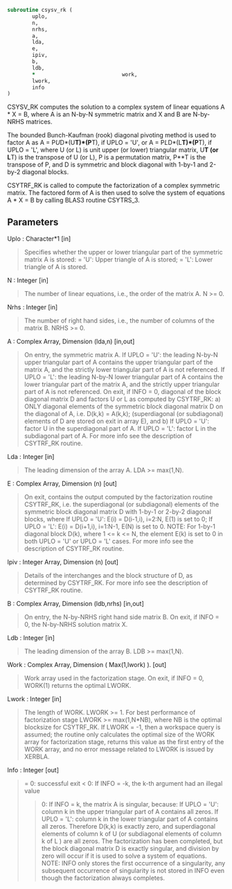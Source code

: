 ```fortran
subroutine csysv_rk (
		uplo,
		n,
		nrhs,
		a,
		lda,
		e,
		ipiv,
		b,
		ldb,
		*                            work,
		lwork,
		info
)
```
 CSYSV_RK computes the solution to a complex system of linear
 equations A * X = B, where A is an N-by-N symmetric matrix
 and X and B are N-by-NRHS matrices.

 The bounded Bunch-Kaufman (rook) diagonal pivoting method is used
 to factor A as
    A = P*U*D*(U**T)*(P**T),  if UPLO = 'U', or
    A = P*L*D*(L**T)*(P**T),  if UPLO = 'L',
 where U (or L) is unit upper (or lower) triangular matrix,
 U**T (or L**T) is the transpose of U (or L), P is a permutation
 matrix, P**T is the transpose of P, and D is symmetric and block
 diagonal with 1-by-1 and 2-by-2 diagonal blocks.

 CSYTRF_RK is called to compute the factorization of a complex
 symmetric matrix.  The factored form of A is then used to solve
 the system of equations A * X = B by calling BLAS3 routine CSYTRS_3.

## Parameters
Uplo : Character*1 [in]
> Specifies whether the upper or lower triangular part of the
> symmetric matrix A is stored:
> = 'U':  Upper triangle of A is stored;
> = 'L':  Lower triangle of A is stored.

N : Integer [in]
> The number of linear equations, i.e., the order of the
> matrix A.  N >= 0.

Nrhs : Integer [in]
> The number of right hand sides, i.e., the number of columns
> of the matrix B.  NRHS >= 0.

A : Complex Array, Dimension (lda,n) [in,out]
> On entry, the symmetric matrix A.
> If UPLO = 'U': the leading N-by-N upper triangular part
> of A contains the upper triangular part of the matrix A,
> and the strictly lower triangular part of A is not
> referenced.
> If UPLO = 'L': the leading N-by-N lower triangular part
> of A contains the lower triangular part of the matrix A,
> and the strictly upper triangular part of A is not
> referenced.
> On exit, if INFO = 0, diagonal of the block diagonal
> matrix D and factors U or L  as computed by CSYTRF_RK:
> a) ONLY diagonal elements of the symmetric block diagonal
> matrix D on the diagonal of A, i.e. D(k,k) = A(k,k);
> (superdiagonal (or subdiagonal) elements of D
> are stored on exit in array E), and
> b) If UPLO = 'U': factor U in the superdiagonal part of A.
> If UPLO = 'L': factor L in the subdiagonal part of A.
> For more info see the description of CSYTRF_RK routine.

Lda : Integer [in]
> The leading dimension of the array A.  LDA >= max(1,N).

E : Complex Array, Dimension (n) [out]
> On exit, contains the output computed by the factorization
> routine CSYTRF_RK, i.e. the superdiagonal (or subdiagonal)
> elements of the symmetric block diagonal matrix D
> with 1-by-1 or 2-by-2 diagonal blocks, where
> If UPLO = 'U': E(i) = D(i-1,i), i=2:N, E(1) is set to 0;
> If UPLO = 'L': E(i) = D(i+1,i), i=1:N-1, E(N) is set to 0.
> NOTE: For 1-by-1 diagonal block D(k), where
> 1 <= k <= N, the element E(k) is set to 0 in both
> UPLO = 'U' or UPLO = 'L' cases.
> For more info see the description of CSYTRF_RK routine.

Ipiv : Integer Array, Dimension (n) [out]
> Details of the interchanges and the block structure of D,
> as determined by CSYTRF_RK.
> For more info see the description of CSYTRF_RK routine.

B : Complex Array, Dimension (ldb,nrhs) [in,out]
> On entry, the N-by-NRHS right hand side matrix B.
> On exit, if INFO = 0, the N-by-NRHS solution matrix X.

Ldb : Integer [in]
> The leading dimension of the array B.  LDB >= max(1,N).

Work : Complex Array, Dimension ( Max(1,lwork) ). [out]
> Work array used in the factorization stage.
> On exit, if INFO = 0, WORK(1) returns the optimal LWORK.

Lwork : Integer [in]
> The length of WORK.  LWORK >= 1. For best performance
> of factorization stage LWORK >= max(1,N*NB), where NB is
> the optimal blocksize for CSYTRF_RK.
> If LWORK = -1, then a workspace query is assumed;
> the routine only calculates the optimal size of the WORK
> array for factorization stage, returns this value as
> the first entry of the WORK array, and no error message
> related to LWORK is issued by XERBLA.

Info : Integer [out]
> = 0: successful exit
> < 0: If INFO = -k, the k-th argument had an illegal value
> > 0: If INFO = k, the matrix A is singular, because:
> If UPLO = 'U': column k in the upper
> triangular part of A contains all zeros.
> If UPLO = 'L': column k in the lower
> triangular part of A contains all zeros.
> Therefore D(k,k) is exactly zero, and superdiagonal
> elements of column k of U (or subdiagonal elements of
> column k of L ) are all zeros. The factorization has
> been completed, but the block diagonal matrix D is
> exactly singular, and division by zero will occur if
> it is used to solve a system of equations.
> NOTE: INFO only stores the first occurrence of
> a singularity, any subsequent occurrence of singularity
> is not stored in INFO even though the factorization
> always completes.

